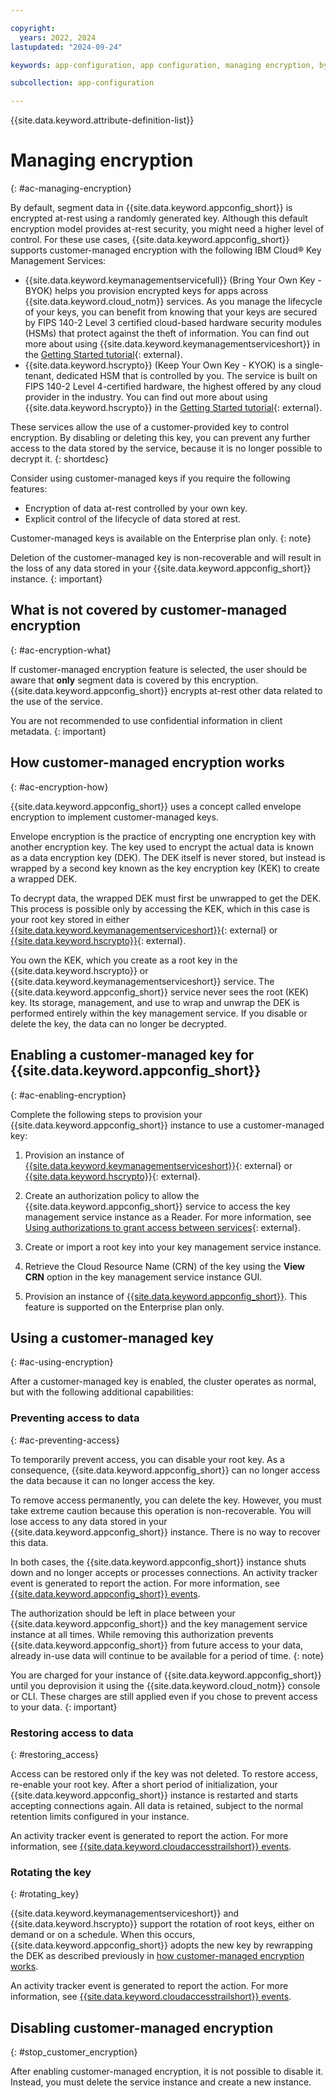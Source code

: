 ```yaml
---

copyright:
  years: 2022, 2024
lastupdated: "2024-09-24"

keywords: app-configuration, app configuration, managing encryption, byok, kyok, integrations

subcollection: app-configuration

---
```


{{site.data.keyword.attribute-definition-list}}

# Managing encryption
{: #ac-managing-encryption}

By default, segment data in {{site.data.keyword.appconfig_short}} is encrypted at-rest using a randomly generated key. Although this default encryption model provides at-rest security, you might need a higher level of control. For these use cases, {{site.data.keyword.appconfig_short}} supports customer-managed encryption with the following IBM Cloud® Key Management Services:

- {{site.data.keyword.keymanagementservicefull}} (Bring Your Own Key - BYOK) helps you provision encrypted keys for apps across {{site.data.keyword.cloud_notm}} services. As you manage the lifecycle of your keys, you can benefit from knowing that your keys are secured by FIPS 140-2 Level 3 certified cloud-based hardware security modules (HSMs) that protect against the theft of information. You can find out more about using {{site.data.keyword.keymanagementserviceshort}} in the [Getting Started tutorial](/docs/key-protect?topic=key-protect-getting-started-tutorial){: external}.
- {{site.data.keyword.hscrypto}} (Keep Your Own Key - KYOK) is a single-tenant, dedicated HSM that is controlled by you. The service is built on FIPS 140-2 Level 4-certified hardware, the highest offered by any cloud provider in the industry. You can find out more about using {{site.data.keyword.hscrypto}} in the [Getting Started tutorial](/docs/hs-crypto?topic=hs-crypto-get-started){: external}.

These services allow the use of a customer-provided key to control encryption. By disabling or deleting this key, you can prevent any further access to the data stored by the service, because it is no longer possible to decrypt it.
{: shortdesc}

Consider using customer-managed keys if you require the following features:

- Encryption of data at-rest controlled by your own key.
- Explicit control of the lifecycle of data stored at rest.

Customer-managed keys is available on the Enterprise plan only.
{: note}

Deletion of the customer-managed key is non-recoverable and will result in the loss of any data stored in your {{site.data.keyword.appconfig_short}} instance.
{: important}

## What is not covered by customer-managed encryption
{: #ac-encryption-what}

If customer-managed encryption feature is selected, the user should be aware that **only** segment data is covered by this encryption. {{site.data.keyword.appconfig_short}} encrypts at-rest other data related to the use of the service.

You are not recommended to use confidential information in client metadata.
{: important}

## How customer-managed encryption works
{: #ac-encryption-how}

{{site.data.keyword.appconfig_short}} uses a concept called envelope encryption to implement customer-managed keys.

Envelope encryption is the practice of encrypting one encryption key with another encryption key. The key used to encrypt the actual data is known as a data encryption key (DEK). The DEK itself is never stored, but instead is wrapped by a second key known as the key encryption key (KEK) to create a wrapped DEK.

To decrypt data, the wrapped DEK must first be unwrapped to get the DEK. This process is possible only by accessing the KEK, which in this case is your root key stored in either [{{site.data.keyword.keymanagementserviceshort}}](/docs/key-protect?topic=key-protect-about){: external} or [{{site.data.keyword.hscrypto}}](/docs/hs-crypto?topic=hs-crypto-overview){: external}.

You own the KEK, which you create as a root key in the {{site.data.keyword.hscrypto}} or {{site.data.keyword.keymanagementserviceshort}} service. The {{site.data.keyword.appconfig_short}} service never sees the root (KEK) key. Its storage, management, and use to wrap and unwrap the DEK is performed entirely within the key management service. If you disable or delete the key, the data can no longer be decrypted.

## Enabling a customer-managed key for {{site.data.keyword.appconfig_short}}
{: #ac-enabling-encryption}

Complete the following steps to provision your {{site.data.keyword.appconfig_short}} instance to use a customer-managed key:

1. Provision an instance of [{{site.data.keyword.keymanagementserviceshort}}](/docs/key-protect?topic=key-protect-provision){: external} or [{{site.data.keyword.hscrypto}}](/docs/hs-crypto?topic=hs-crypto-provision){: external}.

1. Create an authorization policy to allow the {{site.data.keyword.appconfig_short}} service to access the key management service instance as a Reader. For more information, see [Using authorizations to grant access between services](/docs/account?topic=account-serviceauth){: external}.

1. Create or import a root key into your key management service instance.

1. Retrieve the Cloud Resource Name (CRN) of the key using the **View CRN** option in the key management service instance GUI.

1. Provision an instance of [{{site.data.keyword.appconfig_short}}](/docs/app-configuration?topic=app-configuration-ac-create-an-instance). This feature is supported on the Enterprise plan only.

## Using a customer-managed key
{: #ac-using-encryption}

After a customer-managed key is enabled, the cluster operates as normal, but with the following additional capabilities:

### Preventing access to data
{: #ac-preventing-access}

To temporarily prevent access, you can disable your root key. As a consequence, {{site.data.keyword.appconfig_short}} can no longer access the data because it can no longer access the key.

To remove access permanently, you can delete the key. However, you must take extreme caution because this operation is non-recoverable. You will lose access to any data stored in your {{site.data.keyword.appconfig_short}} instance. There is no way to recover this data.

In both cases, the {{site.data.keyword.appconfig_short}} instance shuts down and no longer accepts or processes connections. An activity tracker event is generated to report the action. For more information, see [{{site.data.keyword.appconfig_short}} events](/docs/app-configuration?topic=app-configuration-ac-at_events).

The authorization should be left in place between your {{site.data.keyword.appconfig_short}} and the key management service instance at all times. While removing this authorization prevents {{site.data.keyword.appconfig_short}} from future access to your data, already in-use data will continue to be available for a period of time.
{: note}

You are charged for your instance of {{site.data.keyword.appconfig_short}} until you deprovision it using the {{site.data.keyword.cloud_notm}} console or CLI. These charges are still applied even if you chose to prevent access to your data.
{: important}

### Restoring access to data
{: #restoring_access}

Access can be restored only if the key was not deleted. To restore access, re-enable your root key. After a short period of initialization, your {{site.data.keyword.appconfig_short}} instance is restarted and starts accepting connections again. All data is retained, subject to the normal retention limits configured in your instance.

An activity tracker event is generated to report the action. For more information, see [{{site.data.keyword.cloudaccesstrailshort}} events](/docs/app-configuration?topic=app-configuration-ac-at_events).

### Rotating the key
{: #rotating_key}

{{site.data.keyword.keymanagementserviceshort}} and {{site.data.keyword.hscrypto}} support the rotation of root keys, either on demand or on a schedule. When this occurs, {{site.data.keyword.appconfig_short}} adopts the new key by rewrapping the DEK as described previously in [how customer-managed encryption works](#ac-encryption-how).

An activity tracker event is generated to report the action. For more information, see [{{site.data.keyword.cloudaccesstrailshort}} events](/docs/app-configuration?topic=app-configuration-ac-at_events).

## Disabling customer-managed encryption
{: #stop_customer_encryption}

After enabling customer-managed encryption, it is not possible to disable it. Instead, you must delete the service instance and create a new instance.

